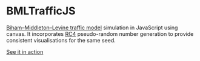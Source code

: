 BMLTrafficJS
============

[Biham–Middleton–Levine traffic model](http://en.wikipedia.org/wiki/Biham-Middleton-Levine_traffic_model) 
simulation in JavaScript using canvas. It incorporates [RC4](http://en.wikipedia.org/wiki/RC4) pseudo-random 
number generation to provide consistent visualisations for the same seed.

[See it in action](http://htmlpreview.github.com/?http://github.com/MaciekBaron/BMLTrafficJS/blob/master/index.html)
